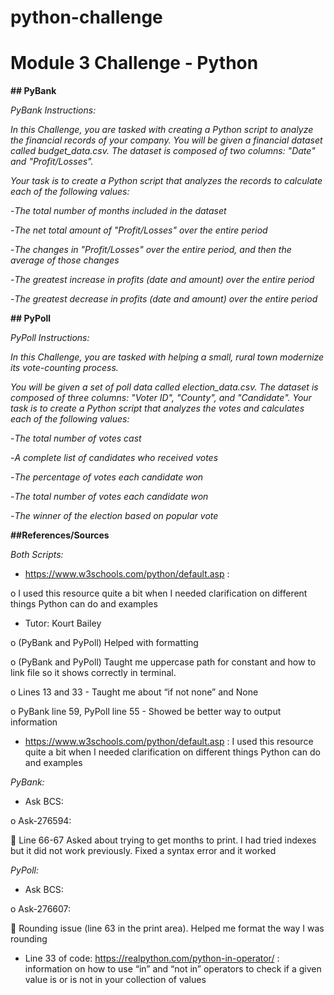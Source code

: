 # python-challenge
# Module 3 Challenge - Python

**## PyBank**

*PyBank Instructions:*

*In this Challenge, you are tasked with creating a Python script to analyze the financial records of your company. You will be given a financial dataset called budget_data.csv. The dataset is composed of two columns: "Date" and "Profit/Losses".*

*Your task is to create a Python script that analyzes the records to calculate each of the following values:*

   -*The total number of months included in the dataset*

   -*The net total amount of "Profit/Losses" over the entire period*

   -*The changes in "Profit/Losses" over the entire period, and then the average of those changes*

   -*The greatest increase in profits (date and amount) over the entire period*

   -*The greatest decrease in profits (date and amount) over the entire period*



**## PyPoll**

*PyPoll Instructions:*

*In this Challenge, you are tasked with helping a small, rural town modernize its vote-counting process.*

*You will be given a set of poll data called election_data.csv. The dataset is composed of three columns: "Voter ID", "County", and "Candidate". Your task is to create a Python script that analyzes the votes and calculates each of the following values:*

   -*The total number of votes cast*

   -*A complete list of candidates who received votes*

   -*The percentage of votes each candidate won*

   -*The total number of votes each candidate won*

   -*The winner of the election based on popular vote*




**##References/Sources**

*Both Scripts:*
-	https://www.w3schools.com/python/default.asp : 

o	I used this resource quite a bit when I needed clarification on different things Python can do and examples


-	Tutor: Kourt Bailey

o	(PyBank and PyPoll) Helped with formatting

o	(PyBank and PyPoll) Taught me uppercase path for constant and how to link file so it shows correctly in terminal. 

o	Lines 13 and 33 - Taught me about “if not none” and None

o	PyBank line 59, PyPoll line 55 - Showed be better way to output information


-	https://www.w3schools.com/python/default.asp : I used this resource quite a bit when I needed clarification on different things Python can do and examples


*PyBank:*

-	Ask BCS:

o	Ask-276594:

	Line 66-67 Asked about trying to get months to print. I had tried indexes but it did not work previously. Fixed a syntax error and it worked


*PyPoll:*

-	Ask BCS:

o	Ask-276607:

	Rounding issue (line 63 in the print area). Helped me format the way I was rounding


-	Line 33 of code: https://realpython.com/python-in-operator/ : information on how to use “in” and “not in” operators to check if a given value is or is not in your collection of values
